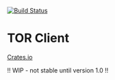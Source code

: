 [![Build Status](https://travis-ci.com/resolvingarchitecture/tor-client.svg?branch=master)](https://travis-ci.com/resolvingarchitecture/tor-client)
# TOR Client

[Crates.io](https://crates.io/crates/tor_client)

!! WIP - not stable until version 1.0 !!